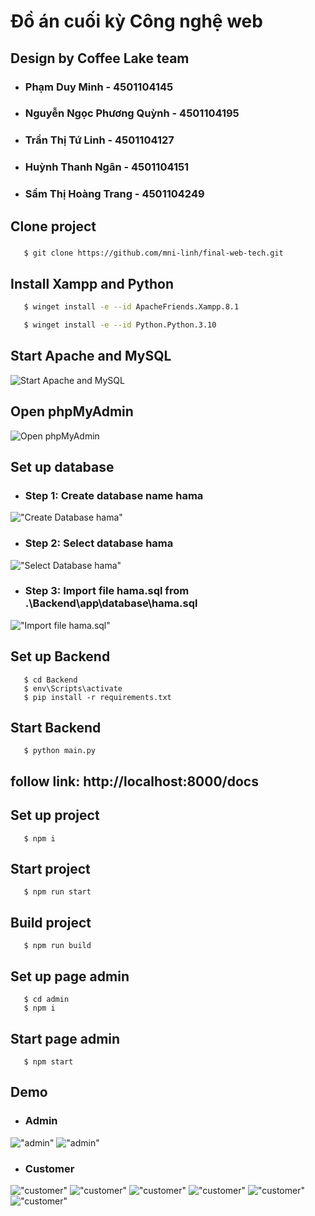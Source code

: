 # Đồ án cuối kỳ Công nghệ web

## Design by Coffee Lake team
* ### Phạm Duy Minh - 4501104145
* ### Nguyễn Ngọc Phương Quỳnh - 4501104195
* ### Trần Thị Tứ Linh - 4501104127
* ### Huỳnh Thanh Ngân - 4501104151
* ### Sầm Thị Hoàng Trang - 4501104249

## Clone project
### 
```bash
   $ git clone https://github.com/mni-linh/final-web-tech.git
```

## Install Xampp and Python
```bash
   $ winget install -e --id ApacheFriends.Xampp.8.1
```

```bash
   $ winget install -e --id Python.Python.3.10
```
## Start Apache and MySQL
![Start Apache and MySQL](./Demo/startXampp.png)
## Open phpMyAdmin
![Open phpMyAdmin](./Demo/startMySQL.png)

## Set up database
* ### Step 1: Create database name hama
!["Create Database hama"](./Demo/create-database-step1.png)
* ### Step 2: Select database hama
!["Select Database hama"](./Demo/create-database-step2.jpg)
* ### Step 3: Import file hama.sql from .\Backend\app\database\hama.sql
!["Import file hama.sql"](./Demo/create-database-step3.png)

## Set up Backend
```
   $ cd Backend
   $ env\Scripts\activate
   $ pip install -r requirements.txt
```
## Start Backend
```
   $ python main.py
```
## follow link: http://localhost:8000/docs

## Set up project
```
   $ npm i
```
## Start project
```
   $ npm run start
```
## Build project
```
   $ npm run build
```
## Set up page admin
```
   $ cd admin
   $ npm i
```
## Start page admin
```
   $ npm start
```
## Demo
* ### Admin
!["admin"](./Demo/demo-admin.png)
!["admin"](./Demo/demo-admin-product.png)
* ### Customer
!["customer"](./Demo/demo-customer.png)
!["customer"](./Demo/demo-customer-course.png)
!["customer"](./Demo/demo-customer-product.png)
!["customer"](./Demo/demo-customer-contact.png)
!["customer"](./Demo/demo-customer-card.png)
!["customer"](./Demo/demo-customer-checkout.png)
